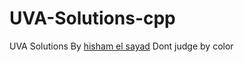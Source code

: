 # UVA-Solutions-cpp
UVA Solutions
By [hisham el sayad](http://codeforces.com/profile/hsmfawaz)
Dont judge by color
